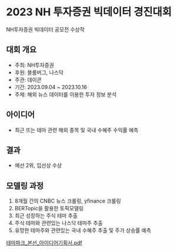 # 2023 NH 투자증권 빅데이터 경진대회
NH투자증권 빅데이터 공모전 수상작

## 대회 개요
- 주최: NH투자증권
- 후원: 블룸버그, 나스닥
- 주관: 데이콘
- 기간: 2023.09.04 ~ 2023.10.16
- 주제: 해외 뉴스 데이터를 이용한 투자 정보 분석

## 아이디어
- 최근 뜨는 테마 관련 해외 종목 및 국내 수혜주 수익률 예측

## 결과
- 예선 2위, 입선상 수상

## 모델링 과정
1. 8개월 간의 CNBC 뉴스 크롤링, yfinance 크롤링
2. BERTopic을 활용한 토픽모델링
3. 최근 성장하는 주식 테마 추출
4. 주식 테마와 관련있는 나스닥 테마주 추출
5. 유망한 테마주와 관련있는 국내 수혜주 추출 및 주가 상승률 예측

[테마파크_본선_아이디어기획서.pdf](https://github.com/jydoong/NH_BigData_competition/files/14717193/_._.pdf)
